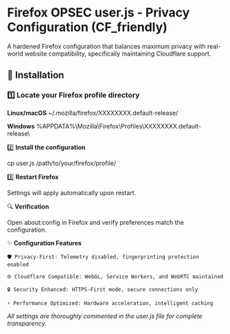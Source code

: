 # Firefox OPSEC user.js - Privacy Configuration (CF_friendly)

A hardened Firefox configuration that balances maximum privacy with real-world website compatibility, specifically maintaining Cloudflare support.

## 🚀 Installation

### 1️⃣ **Locate your Firefox profile directory**

**Linux/macOS**
~/.mozilla/firefox/XXXXXXXX.default-release/

**Windows**
%APPDATA%\Mozilla\Firefox\Profiles\XXXXXXXX.default-release\

2️⃣ **Install the configuration**

cp user.js /path/to/your/firefox/profile/

3️⃣  **Restart Firefox**

Settings will apply automatically upon restart.

🔍 **Verification**

Open about:config in Firefox and verify preferences match the configuration.

✨ **Configuration Features**

    🛡️ Privacy-First: Telemetry disabled, fingerprinting protection enabled

    🌐 Cloudflare Compatible: WebGL, Service Workers, and WebRTC maintained

    🔒 Security Enhanced: HTTPS-First mode, secure connections only

    ⚡ Performance Optimized: Hardware acceleration, intelligent caching

*All settings are thoroughly commented in the user.js file for complete transparency.*
